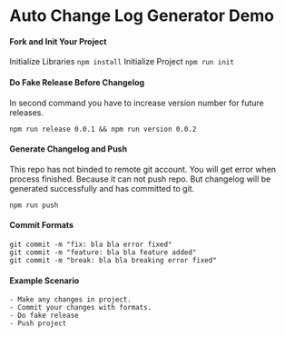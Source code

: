 # Auto Change Log Generator Demo

#### Fork and Init Your Project
Initialize Libraries
`npm install`
Initialize Project
`npm run init`

#### Do Fake Release Before Changelog
In second command you have to increase version number for future releases.
```
npm run release 0.0.1 && npm run version 0.0.2 
```

#### Generate Changelog and Push
This repo has not binded to remote git account. You will get error when process finished. Because it can not push repo. But changelog will be generated successfully and has committed to git.
```
npm run push
```

#### Commit Formats
```
git commit -m "fix: bla bla error fixed"
git commit -m "feature: bla bla feature added"
git commit -m "break: bla bla breaking error fixed"
```

#### Example Scenario
    - Make any changes in project.
    - Commit your changes with formats.
    - Do fake release
    - Push project
